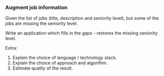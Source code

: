### Augment job information
Given the list of jobs (title, description and seniority level),
but some of the jobs are missing the seniority level.

Write an application which fills in the gaps - restores the missing seniority level.

Extra:

1. Explain the choice of language / technology stack.
2. Explain the choice of approach and algorithm.
3. Estimate quality of the result.

